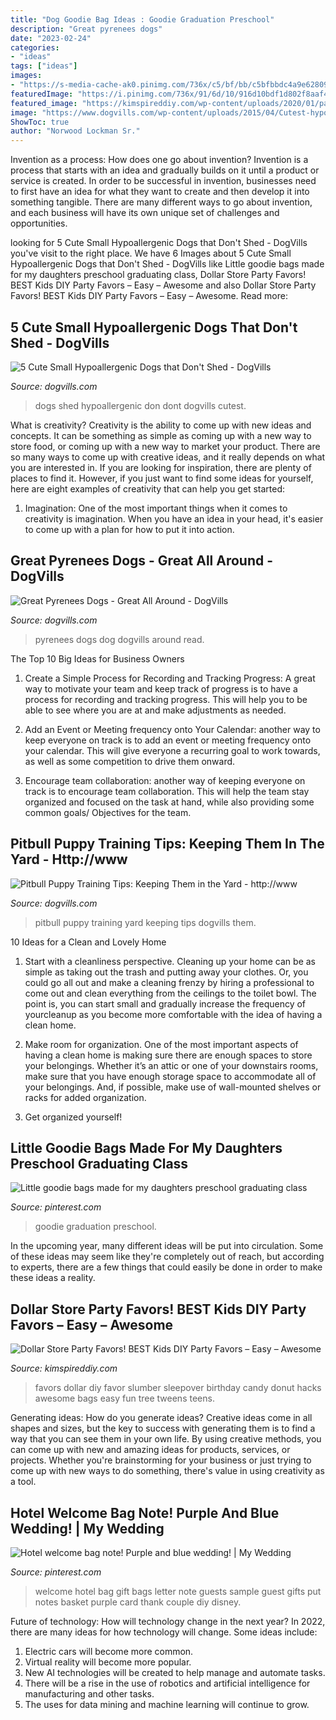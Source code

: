 ```yaml
---
title: "Dog Goodie Bag Ideas : Goodie Graduation Preschool"
description: "Great pyrenees dogs"
date: "2023-02-24"
categories:
- "ideas"
tags: ["ideas"]
images:
- "https://s-media-cache-ak0.pinimg.com/736x/c5/bf/bb/c5bfbbdc4a9e62809be0274a4e608462.jpg"
featuredImage: "https://i.pinimg.com/736x/91/6d/10/916d10bdf1d802f8aaf4e867fa502654.jpg"
featured_image: "https://kimspireddiy.com/wp-content/uploads/2020/01/party-favors-dollar-store-donuts-candy-3.jpg"
image: "https://www.dogvills.com/wp-content/uploads/2015/04/Cutest-hypoallergenic-dogs-dont-shed-683x1024.jpg"
ShowToc: true
author: "Norwood Lockman Sr."
---
```



Invention as a process: How does one go about invention?
Invention is a process that starts with an idea and gradually builds on it until a product or service is created. In order to be successful in invention, businesses need to first have an idea for what they want to create and then develop it into something tangible. There are many different ways to go about invention, and each business will have its own unique set of challenges and opportunities.

	

		
looking for 5 Cute Small Hypoallergenic Dogs that Don&#039;t Shed - DogVills you've visit to the right place. We have 6 Images about 5 Cute Small Hypoallergenic Dogs that Don&#039;t Shed - DogVills like Little goodie bags made for my daughters preschool graduating class, Dollar Store Party Favors! BEST Kids DIY Party Favors – Easy – Awesome and also Dollar Store Party Favors! BEST Kids DIY Party Favors – Easy – Awesome. Read more:
		
    
## 5 Cute Small Hypoallergenic Dogs That Don&#039;t Shed - DogVills

<img loading=lazy src="https://www.dogvills.com/wp-content/uploads/2015/04/Cutest-hypoallergenic-dogs-dont-shed-683x1024.jpg" onerror="this.onerror=null;this.src='https://tse4.mm.bing.net/th?id=OIP.RR0kV22RpDOXa1GlZGTGMAHaLG&amp;pid=15.1';" alt="5 Cute Small Hypoallergenic Dogs that Don&#039;t Shed - DogVills">

_Source: dogvills.com_

>dogs shed hypoallergenic don dont dogvills cutest. 

	

What is creativity?
Creativity is the ability to come up with new ideas and concepts. It can be something as simple as coming up with a new way to store food, or coming up with a new way to market your product. There are so many ways to come up with creative ideas, and it really depends on what you are interested in. If you are looking for inspiration, there are plenty of places to find it. However, if you just want to find some ideas for yourself, here are eight examples of creativity that can help you get started: 
1) Imagination: One of the most important things when it comes to creativity is imagination. When you have an idea in your head, it's easier to come up with a plan for how to put it into action.

    
## Great Pyrenees Dogs - Great All Around - DogVills

<img loading=lazy src="https://www.dogvills.com/wp-content/uploads/2016/01/Great-Pyrenees-695x1024.jpg" onerror="this.onerror=null;this.src='https://tse4.mm.bing.net/th?id=OIP.KabUU-KqjlUOsNEXp0zhZwHaK6&amp;pid=15.1';" alt="Great Pyrenees Dogs - Great All Around - DogVills">

_Source: dogvills.com_

>pyrenees dogs dog dogvills around read. 

	

The Top 10 Big Ideas for Business Owners
1. Create a Simple Process for Recording and Tracking Progress: A great way to motivate your team and keep track of progress is to have a process for recording and tracking progress. This will help you to be able to see where you are at and make adjustments as needed.
2. Add an Event or Meeting frequency onto Your Calendar: another way to keep everyone on track is to add an event or meeting frequency onto your calendar. This will give everyone a recurring goal to work towards, as well as some competition to drive them onward.

3. Encourage team collaboration: another way of keeping everyone on track is to encourage team collaboration. This will help the team stay organized and focused on the task at hand, while also providing some common goals/ Objectives for the team.


    
## Pitbull Puppy Training Tips: Keeping Them In The Yard - Http://www

<img loading=lazy src="https://www.dogvills.com/wp-content/uploads/2015/07/Pitbull-Puppy-Training-in-the-Yard.jpg" onerror="this.onerror=null;this.src='https://tse3.mm.bing.net/th?id=OIP.F7-a-bYLzALP426125MceAHaJl&amp;pid=15.1';" alt="Pitbull Puppy Training Tips: Keeping Them in the Yard - http://www">

_Source: dogvills.com_

>pitbull puppy training yard keeping tips dogvills them. 

	

10 Ideas for a Clean and Lovely Home
1. Start with a cleanliness perspective. Cleaning up your home can be as simple as taking out the trash and putting away your clothes. Or, you could go all out and make a cleaning frenzy by hiring a professional to come out and clean everything from the ceilings to the toilet bowl. The point is, you can start small and gradually increase the frequency of yourcleanup as you become more comfortable with the idea of having a clean home.
2. Make room for organization. One of the most important aspects of having a clean home is making sure there are enough spaces to store your belongings. Whether it’s an attic or one of your downstairs rooms, make sure that you have enough storage space to accommodate all of your belongings. And, if possible, make use of wall-mounted shelves or racks for added organization.

3. Get organized yourself!

    
## Little Goodie Bags Made For My Daughters Preschool Graduating Class

<img loading=lazy src="https://i.pinimg.com/736x/91/6d/10/916d10bdf1d802f8aaf4e867fa502654.jpg" onerror="this.onerror=null;this.src='https://tse3.mm.bing.net/th?id=OIP.Go0T5yswzAsH2Mjnj6WHmQHaKb&amp;pid=15.1';" alt="Little goodie bags made for my daughters preschool graduating class">

_Source: pinterest.com_

>goodie graduation preschool. 

	

In the upcoming year, many different ideas will be put into circulation. Some of these ideas may seem like they're completely out of reach, but according to experts, there are a few things that could easily be done in order to make these ideas a reality.

    
## Dollar Store Party Favors! BEST Kids DIY Party Favors – Easy – Awesome

<img loading=lazy src="https://kimspireddiy.com/wp-content/uploads/2020/01/party-favors-dollar-store-donuts-candy-3.jpg" onerror="this.onerror=null;this.src='https://tse2.mm.bing.net/th?id=OIP.OI0t-qrSY_jiV6hp0ndsMwHaJ4&amp;pid=15.1';" alt="Dollar Store Party Favors! BEST Kids DIY Party Favors – Easy – Awesome">

_Source: kimspireddiy.com_

>favors dollar diy favor slumber sleepover birthday candy donut hacks awesome bags easy fun tree tweens teens. 

	

Generating ideas: How do you generate ideas?
Creative ideas come in all shapes and sizes, but the key to success with generating them is to find a way that you can see them in your own life. By using creative methods, you can come up with new and amazing ideas for products, services, or projects. Whether you're brainstorming for your business or just trying to come up with new ways to do something, there's value in using creativity as a tool.

    
## Hotel Welcome Bag Note! Purple And Blue Wedding! | My Wedding

<img loading=lazy src="https://s-media-cache-ak0.pinimg.com/736x/c5/bf/bb/c5bfbbdc4a9e62809be0274a4e608462.jpg" onerror="this.onerror=null;this.src='https://tse2.mm.bing.net/th?id=OIP.JHZ-KG83G8B49jEP2QAlLgHaJ3&amp;pid=15.1';" alt="Hotel welcome bag note! Purple and blue wedding! | My Wedding">

_Source: pinterest.com_

>welcome hotel bag gift bags letter note guests sample guest gifts put notes basket purple card thank couple diy disney. 

	

Future of technology: How will technology change in the next year?
In 2022, there are many ideas for how technology will change. Some ideas include:
1. Electric cars will become more common.
2. Virtual reality will become more popular. 
3. New AI technologies will be created to help manage and automate tasks. 
4. There will be a rise in the use of robotics and artificial intelligence for manufacturing and other tasks. 
5. The uses for data mining and machine learning will continue to grow.


